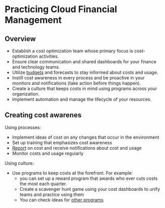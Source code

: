# Practicing Cloud Financial Management

## Overview

- Establish a cost optimization team whose primary focus is cost-optimization activities.
- Ensure clear communication and shared dashboards for your finance and technology teams.
- Utilize [budgets](../budgets.md) and forecasts to stay informed about costs and usage.
- Instill cost awareness in every process and be proactive in your monitors and notifications (take action before things happen).
- Create a culture that keeps costs in mind using programs across your organization.
- Implement automation and manage the lifecycle of your resources.


## Creating cost awarenes

Using processes:
- Implement ideas of cost on any changes that occur in the environment
- Set up training that emphasizes cost awareness
- [Report](../cur.md) on cost and receive notifications about cost and usage
- Monitor costs and usage regularly

Using culture:
- Use programs to keep costs at the forefront. For example:
  - you can set up a reward program that awards who ever cuts costs the most each quarter.
  - Create a scavenger hunt game using your cost dashboards to unify teams and practice using them
  - You can check ideas for [other programs](https://womenwhomoney.com/gamify-managing-saving-money-fun/)
